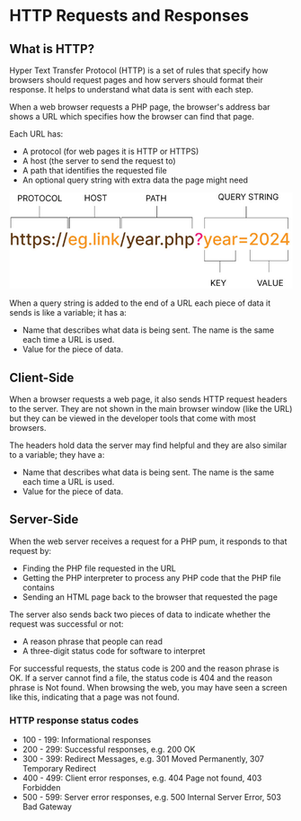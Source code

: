 # HTTP Requests and Responses
## What is HTTP?
Hyper Text Transfer Protocol (HTTP) is a set of rules that specify how browsers should request pages and how servers should format their response. It helps to understand what data is sent with each step.

When a web browser requests a PHP page, the browser's address bar shows a URL which specifies how the browser can find that page.

Each URL has:
- A protocol (for web pages it is HTTP or HTTPS)
- A host (the server to send the request to)
- A path that identifies the requested file
- An optional query string with extra data the page might need

![Structure of an URL](http_request.jpg "HTTP Request")

When a query string is added to the end of a URL each piece of data it sends is like a variable; it has a:

- Name that describes what data is being sent. The name is the same each time a URL is used.
- Value for the piece of data.

## Client-Side

When a browser requests a web page, it also sends HTTP request headers to the server. They are not shown in the main browser window (like the URL) but they can be viewed in the developer tools that come with most browsers.

The headers hold data the server may find helpful and they are also similar to a variable; they have a:

- Name that describes what data is being sent. The name is the same each time a URL is used.
- Value for the piece of data.

## Server-Side

When the web server receives a request for a PHP pum, it responds to that request by:

- Finding the PHP file requested in the URL
- Getting the PHP interpreter to process any PHP code that the PHP file contains
-  Sending an HTML page back to the browser that requested the page

The server also sends back two pieces of data to indicate whether the request was successful or not:

- A reason phrase that people can read
- A three-digit status code for software to interpret

For successful requests, the status code is 200 and the reason phrase is OK. If a server cannot find a file, the status code is 404 and the reason phrase is Not found. When browsing the web, you may have seen a screen like this, indicating that a page was not found.

### HTTP response status codes

- 100 - 199: Informational responses
- 200 - 299: Successful responses, e.g. 200 OK
- 300 - 399: Redirect Messages, e.g. 301 Moved Permanently, 307 Temporary Redirect
- 400 - 499: Client error responses, e.g. 404 Page not found, 403 Forbidden 
- 500 - 599: Server error responses, e.g. 500 Internal Server Error, 503 Bad Gateway
